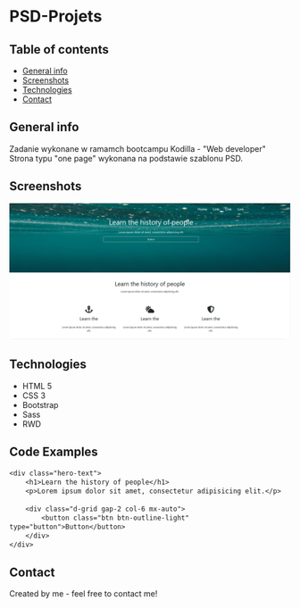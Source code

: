 # PSD-Projets

## Table of contents
* [General info](#general-info)
* [Screenshots](#screenshots)
* [Technologies](#technologies)
* [Contact](#contact)

## General info
Zadanie wykonane w ramamch bootcampu Kodilla - "Web developer"
Strona typu "one page" wykonana na podstawie szablonu PSD.


## Screenshots
![Example screenshot](./src/images/project_2.jpg)

## Technologies

   * HTML 5
   * CSS 3
   * Bootstrap 
   * Sass
   * RWD
    
## Code Examples

				
	<div class="hero-text">
		<h1>Learn the history of people</h1>
		<p>Lorem ipsum dolor sit amet, consectetur adipisicing elit.</p>

		<div class="d-grid gap-2 col-6 mx-auto">
			<button class="btn btn-outline-light" type="button">Button</button>
		</div>
	</div>
	
				
## Contact
Created by me - feel free to contact me!
